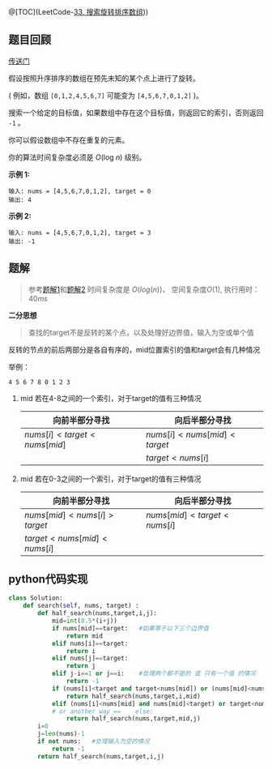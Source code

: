 @[TOC](LeetCode-[33. 搜索旋转排序数组](https://leetcode-cn.com/problems/search-in-rotated-sorted-array/)))

## 题目回顾

[传送门](https://leetcode-cn.com/problems/search-in-rotated-sorted-array/)

假设按照升序排序的数组在预先未知的某个点上进行了旋转。

( 例如，数组 `[0,1,2,4,5,6,7]` 可能变为 `[4,5,6,7,0,1,2]` )。

搜索一个给定的目标值，如果数组中存在这个目标值，则返回它的索引，否则返回 `-1` 。

你可以假设数组中不存在重复的元素。

你的算法时间复杂度必须是 *O*(log *n*) 级别。

**示例 1:**

```
输入: nums = [4,5,6,7,0,1,2], target = 0
输出: 4
```

**示例 2:**

```
输入: nums = [4,5,6,7,0,1,2], target = 3
输出: -1
```



## 题解

> 参考[题解1](https://leetcode-cn.com/problems/search-in-rotated-sorted-array/solution/ji-jian-solution-by-lukelee/)和[题解2](https://leetcode-cn.com/problems/search-in-rotated-sorted-array/comments/89093)
> 时间复杂度是 $O(log(n))$， 
> 空间复杂度$O(1)$,
> 执行用时：$40 ms$ 

**二分思想**

> 查找的target不是反转的某个点，以及处理好边界值，输入为空或单个值

反转的节点的前后两部分是各自有序的，mid位置索引的值和target会有几种情况

举例：

`4 5 6 7 8 0 1 2 3 `

1. mid 若在4-8之间的一个索引，对于target的值有三种情况

   | 向前半部分寻找             | 向后半部分寻找             |
   | -------------------------- | -------------------------- |
   | $nums[i]<target<nums[mid]$ | $nums[i]<nums[mid]<target$ |
   |                            | $target<nums[i]$           |

2. mid 若在0-3之间的一个索引，对于target的值有三种情况

   | 向前半部分寻找             | 向后半部分寻找             |
   | -------------------------- | -------------------------- |
   | $nums[mid]<nums[i]>target$ | $nums[mid]<target<nums[i]$ |
   | $target<nums[mid]<nums[i]$ |                            |

   

## python代码实现

```python
class Solution:
    def search(self, nums, target) :
        def half_search(nums,target,i,j):
            mid=int(0.5*(i+j))
            if nums[mid]==target:   #如果等于以下三个边界值
                return mid
            elif nums[i]==target:
                return i
            elif nums[j]==target:
                return j
            elif j-i==1 or j==i:    #处理两个都不是的 或 只有一个值 的情况
                return -1
            if (nums[i]<target and target<nums[mid]) or (nums[mid]<nums[i] and nums[i]<target) or (target<nums[mid] and nums[mid]<nums[i]):
                return half_search(nums,target,i,mid)
            elif (nums[i]<nums[mid] and nums[mid]<target) or target<nums[i]:
            # or another way ==    else:
                return half_search(nums,target,mid,j)
        i=0
        j=len(nums)-1
        if not nums:   #处理输入为空的情况
            return -1
        return half_search(nums,target,i,j)
```
